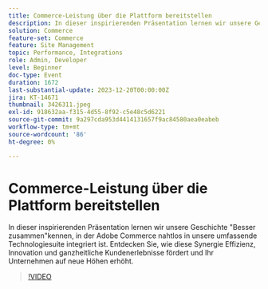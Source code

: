 ```yaml
---
title: Commerce-Leistung über die Plattform bereitstellen
description: In dieser inspirierenden Präsentation lernen wir unsere Geschichte "Besser zusammen"kennen, in der Adobe Commerce nahtlos in unsere umfassende Technologiesuite integriert ist. Entdecken Sie, wie diese Synergie Effizienz, Innovation und ganzheitliche Kundenerlebnisse fördert und Ihr Unternehmen auf neue Höhen erhöht.
solution: Commerce
feature-set: Commerce
feature: Site Management
topic: Performance, Integrations
role: Admin, Developer
level: Beginner
doc-type: Event
duration: 1672
last-substantial-update: 2023-12-20T00:00:00Z
jira: KT-14671
thumbnail: 3426311.jpeg
exl-id: 918632aa-f315-4d55-8f92-c5e48c5d6221
source-git-commit: 9a297cda953d4414131657f9ac84580aea0eabeb
workflow-type: tm+mt
source-wordcount: '86'
ht-degree: 0%

---
```


# Commerce-Leistung über die Plattform bereitstellen

In dieser inspirierenden Präsentation lernen wir unsere Geschichte &quot;Besser zusammen&quot;kennen, in der Adobe Commerce nahtlos in unsere umfassende Technologiesuite integriert ist. Entdecken Sie, wie diese Synergie Effizienz, Innovation und ganzheitliche Kundenerlebnisse fördert und Ihr Unternehmen auf neue Höhen erhöht.

>[!VIDEO](https://video.tv.adobe.com/v/3426311/?learn=on)
